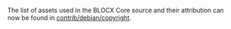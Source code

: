 The list of assets used in the BLOCX Core source and their attribution can now be found in [contrib/debian/copyright](../contrib/debian/copyright).
